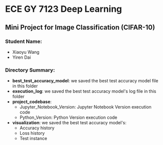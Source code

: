 # **ECE GY 7123 Deep Learning**

## Mini Project for Image Classification (CIFAR-10)


### Student Name:


*   Xiaoyu Wang
*   Yiren Dai

### Directory Summary:

- **best_test_accuracy_model**: we saved the best test accuracy model file in this folder
- **execution_log**: we saved the best test accuracy model's log file in this folder
- **project_codebase**:
  - Jupyter_Notebook_Version: Jupyter Notebook Version execution code
  - Python_Version: Python Version execution code
- **visualization**: we saved the best test accuracy model's:
  - Accuracy history
  - Loss history
  - Test instance
